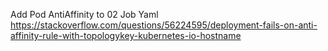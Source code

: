 
Add Pod AntiAffinity to 02 Job Yaml
https://stackoverflow.com/questions/56224595/deployment-fails-on-anti-affinity-rule-with-topologykey-kubernetes-io-hostname
